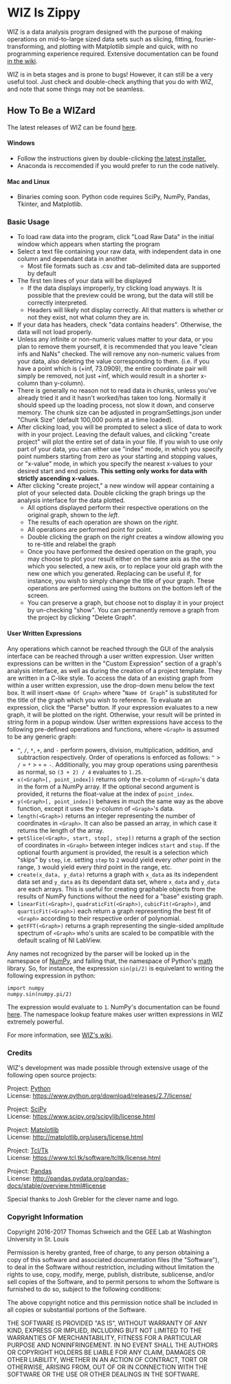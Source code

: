 # WIZ Is Zippy

WIZ is a data analysis program designed with the purpose of making operations on mid-to-large sized data sets such as slicing, fitting, fourier-transforming, and plotting with Matplotlib simple and quick, with no programming experience required. Extensive documentation can be found [in the wiki][wiki].  

WIZ is in beta stages and is prone to bugs! However, it can still be a very useful tool. Just check and double-check anything that you do with WIZ, and note that some things may not be seamless.

## How To Be a WIZard
The latest releases of WIZ can be found [here][releases].

#### Windows
* Follow the instructions given by double-clicking [the latest installer.][releases]
* Anaconda is reccomended if you would prefer to run the code natively.

#### Mac and Linux
* Binaries coming soon. Python code requires SciPy, NumPy, Pandas, Tkinter, and Matplotlib.

### Basic Usage
* To load raw data into the program, click "Load Raw Data" in the initial window which appears when starting the program
* Select a text file containing your raw data, with independent data in one column and dependant data in another
    * Most file formats such as .csv and tab-delimited data are supported by default
* The first ten lines of your data will be displayed
    * If the data displays improperly, try clicking load anyways. It is possible that the preview could be wrong, but the data will still be correctly interpreted.
    * Headers will likely not display correctly. All that matters is whether or not they exist, not what column they are in.
* If your data has headers, check "data contains headers". Otherwise, the data will not load properly.
* Unless any infinite or non-numeric values matter to your data, or you plan to remove them yourself, it is recommended that you leave "clean infs and NaNs" checked. The will remove any non-numeric values from your data, also deleting the value corresponding to them. (i.e. if you have a point which is (+inf, 73.0909), the entire coordinate pair will simply be removed, not just +inf, which would result in a shorter x-column than y-column).
* There is generally no reason not to read data in chunks, unless you've already tried it and it hasn't worked/has taken too long. Normally it should speed up the loading process, not slow it down, and conserve memory. The chunk size can be adjusted in programSettings.json under "Chunk Size" (default 100,000 points at a time loaded).
* After clicking load, you will be prompted to select a slice of data to work with in your project. Leaving the default values, and clicking "create project" will plot the entire set of data in your file. If you wish to use only part of your data, you can either use "index" mode, in which you specify point numbers starting from zero as your starting and stopping values, or "x-value" mode, in which you specify the nearest x-values to your desired start and end points. **This setting only works for data with strictly ascending x-values.**
* After clicking "create project," a new window will appear containing a plot of your selected data. Double clicking the graph brings up the analysis interface for the data plotted.
    * All options displayed perform their respective operations on the original graph, shown to the _left_.
    * The results of each operation are shown on the _right_.
    * All operations are performed point for point. 
    * Double clicking the graph on the _right_ creates a window allowing you to re-title and relabel the graph
    * Once you have performed the desired operation on the graph, you may choose to plot your result either on the same axis as the one which you selected, a new axis, or to replace your old graph with the new one which you generated. Replacing can be useful if, for instance, you wish to simply change the title of your graph. These operations are performed using the buttons on the bottom left of the screen.
    * You can preserve a graph, but choose not to display it in your project by un-checking "show". You can permanently remove a graph from the project by clicking "Delete Graph".

#### User Written Expressions
Any operations which cannot be reached through the GUI of the analysis interface can be reached through a user written expression. User written expressions can be written in the "Custom Expression" section of a graph's analysis interface, as well as during the creation of a project template. They are written in a C-like style. To access the data of an existing graph from within a user written expression, use the drop-down menu below the text box. It will insert `<Name Of Graph>` where "`Name Of Graph`" is substituted for the title of the graph which you wish to reference. To evaluate an expression, click the "Parse" button. If your expression evaluates to a new graph, it will be plotted on the right. Otherwise, your result will be printed in string form in a popup window. User written expressions have access to the following pre-defined operations and functions, where `<Graph>` is assumed to be any generic graph:

* `^`, `/`, `*`, `+`, and `-` perform powers, division, multiplication, addition, and subtraction respectively. Order of operations is enforced as follows: `^` > `/` = `*` > `+` = `-`. Additionally, you may group operations using parenthesis as normal, so `(3 + 2) / 4` evaluates to `1.25`.
* `x(<Graph>[, point_index])` returns only the x-column of `<Graph>`'s data in the form of a NumPy array. If the optional second argument is provided, it returns the float-value at the index of `point_index`.
* `y(<Graph>[, point_index])` behaves in much the same way as the above function, except it uses the y-column of `<Graph>`'s data.
* `length(<Graph>)` returns an integer representing the number of coordinates in `<Graph>`. It can also be passed an array, in which case it returns the length of the array.
* `getSlice(<Graph>, start, stop[, step])` returns a graph of the section of coordinates in `<Graph>` between integer indices `start` and `stop`. If the optional fourth argument is provided, the result is a selection which "skips" by `step`, i.e. setting `step` to `2` would yield every _other_ point in the range, `3` would yield every _third_ point in the range, etc.
* `create(x_data, y_data)` returns a graph with `x_data` as its independent data set and `y_data` as its dependant data set, where `x_data` and `y_data` are each arrays. This is useful for creating graphable objects from the results of NumPy functions without the need for a "base" existing graph.
* `linearFit(<Graph>)`, `quadraticFit(<Graph>)`, `cubicFit(<Graph>)`, and `quarticFit(<Graph>)` each return a graph representing the best fit of `<Graph>` according to their respective order of polynomial.
* `getFFT(<Graph>)` returns a graph representing the single-sided amplitude spectrum of `<Graph>` who's units are scaled to be compatible with the default scaling of NI LabView.

Any names not recognized by the parser will be looked up in the namespace of [NumPy](http://www.numpy.org/), and failing that, the namespace of Python's [math](https://docs.python.org/2/library/math.html) library. So, for instance, the expression `sin(pi/2)` is equivelant to writing the following expression in python:
```
import numpy
numpy.sin(numpy.pi/2)
```
The expression would evaluate to `1`. NumPy's documentation can be found [here](http://docs.scipy.org/doc/numpy/reference/). The namespace lookup feature makes user written expressions in WIZ extremely powerful.

For more information, see [WIZ's wiki][wiki].

### Credits
WIZ's development was made possible through extensive usage of the following open source projects:

Project: [Python](http://www.python.org/)  
License: https://www.python.org/download/releases/2.7/license/

Project: [SciPy](https://www.scipy.org/)  
License: https://www.scipy.org/scipylib/license.html

Project: [Matplotlib](http://matplotlib.org/)  
License: http://matplotlib.org/users/license.html

Project: [Tcl/Tk](https://www.tcl.tk/)  
License: https://www.tcl.tk/software/tcltk/license.html

Project: [Pandas](http://pandas.pydata.org/)  
License: http://pandas.pydata.org/pandas-docs/stable/overview.html#license

Special thanks to Josh Grebler for the clever name and logo.

### Copyright Information

Copyright 2016-2017 Thomas Schweich and the GEE Lab at Washington University in St. Louis

Permission is hereby granted, free of charge, to any person obtaining a copy of this software and associated documentation files (the "Software"), to deal in the Software without restriction, including without limitation the rights to use, copy, modify, merge, publish, distribute, sublicense, and/or sell copies of the Software, and to permit persons to whom the Software is furnished to do so, subject to the following conditions:

The above copyright notice and this permission notice shall be included in all copies or substantial portions of the Software.

THE SOFTWARE IS PROVIDED "AS IS", WITHOUT WARRANTY OF ANY KIND, EXPRESS OR IMPLIED, INCLUDING BUT NOT LIMITED TO THE WARRANTIES OF MERCHANTABILITY, FITNESS FOR A PARTICULAR PURPOSE AND NONINFRINGEMENT. IN NO EVENT SHALL THE AUTHORS OR COPYRIGHT HOLDERS BE LIABLE FOR ANY CLAIM, DAMAGES OR OTHER LIABILITY, WHETHER IN AN ACTION OF CONTRACT, TORT OR OTHERWISE, ARISING FROM, OUT OF OR IN CONNECTION WITH THE SOFTWARE OR THE USE OR OTHER DEALINGS IN THE SOFTWARE.

[releases]: https://github.com/thomas-schweich/WIZ/releases
[wiki]: https://github.com/thomas-schweich/WIZ/wiki

